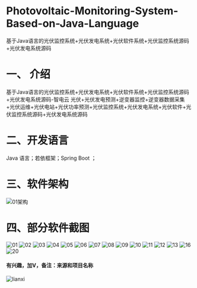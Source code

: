 # Photovoltaic-Monitoring-System-Based-on-Java-Language

基于Java语言的光伏监控系统+光伏发电系统+光伏软件系统+光伏监控系统源码+光伏发电系统源码

# 一、 介绍
基于Java语言的光伏监控系统+光伏发电系统+光伏软件系统+光伏监控系统源码+光伏发电系统源码-智电云
光伏+光伏发电预测+逆变器监控+逆变器数据采集+光伏运维+光伏电站+光伏功率预测+光伏监控系统+光伏发电系统+光伏软件+光伏监控系统源码+光伏发电系统源码

# 二、开发语言
 Java 语言；若依框架；Spring Boot ；
# 三、软件架构
![01架构](https://github.com/user-attachments/assets/d79293f4-9b66-422f-9025-c78b7be373a9)
# 四、部分软件截图
![01](https://github.com/user-attachments/assets/fb90e86a-92f4-4ae1-9641-8f6ffb8d1fd0)
![02](https://github.com/user-attachments/assets/3a88aa1c-1447-4ba2-a7d9-811052c13df8)
![03](https://github.com/user-attachments/assets/305b7baf-b38a-48e5-b8f4-d948bc65f1e3)
![04](https://github.com/user-attachments/assets/a7f4a785-ecc6-43f4-8f39-e5fa7ca40c7e)
![05](https://github.com/user-attachments/assets/c8b88eba-7f74-4cbd-9ae2-d80c6224e875)
![06](https://github.com/user-attachments/assets/94b36d5c-f305-4f48-b1fd-9055b905aa32)
![07](https://github.com/user-attachments/assets/47fb8c43-e55c-458b-b0db-6a15ae2717ba)
![08](https://github.com/user-attachments/assets/82ed6e69-2ed7-4fb5-a430-75eccac7d7e2)
![09](https://github.com/user-attachments/assets/37cfe0e7-b32d-4366-ac7e-db9d0fcb5b08)
![10](https://github.com/user-attachments/assets/372a3a5e-c48f-40d4-a0ab-9d251958a768)
![11](https://github.com/user-attachments/assets/60091898-923b-4634-99ef-31555460b94f)
![12](https://github.com/user-attachments/assets/f4d822ec-5752-4486-b2da-7bb6658a9bc9)
![13](https://github.com/user-attachments/assets/53b8f9de-534b-4e89-a8d8-ce069fbb1227)
![16](https://github.com/user-attachments/assets/6232aaed-33bf-4f1c-8372-9fbcea6f4760)
![20](https://github.com/user-attachments/assets/11df7482-89cb-4527-8aa0-d87865511990)
#### 有兴趣，加V，备注：来源和项目名称
![lianxi](https://github.com/user-attachments/assets/4a3e17fa-1df3-420a-b8f7-7ea359b405fb)





















